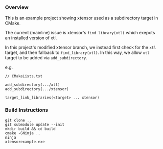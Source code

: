 ### Overview

This is an example project showing xtensor used as a subdirectory target in CMake.

The current (mainline) issue is xtensor's `find_library(xtl)` which exepcts an installed version of xtl. 

In this project's modified xtensor branch, we instead first check for the `xtl` target, and then fallback to `find_library(xtl)`.
In this way, we allow `xtl` target to be added via `add_subdirectory`.

e.g.
```
// CMakeLists.txt

add_subdirectory(.../xtl)
add_subdirectory(.../xtensor)

target_link_libraries(<target> ... xtensor)
```

### Build Instructions

```
git clone ..
git submodule update --init
mkdir build && cd build
cmake -GNinja ..
ninja
xtensorexample.exe
```
